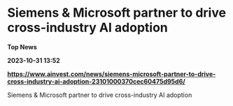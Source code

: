 # Siemens & Microsoft partner to drive cross-industry AI adoption
**Top News**

**2023-10-31 13:52**

**https://www.ainvest.com/news/siemens-microsoft-partner-to-drive-cross-industry-ai-adoption-23101000370cec60475d95d6/**

Siemens & Microsoft partner to drive cross-industry AI adoption